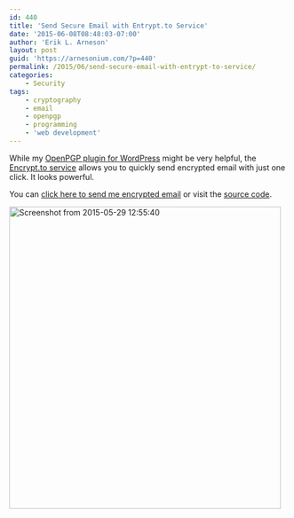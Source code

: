 ```yaml
---
id: 440
title: 'Send Secure Email with Entrypt.to Service'
date: '2015-06-08T08:48:03-07:00'
author: 'Erik L. Arneson'
layout: post
guid: 'https://arnesonium.com/?p=440'
permalink: /2015/06/send-secure-email-with-entrypt-to-service/
categories:
    - Security
tags:
    - cryptography
    - email
    - openpgp
    - programming
    - 'web development'
---
```


While my <a href="/wordpress-openpgp/">OpenPGP plugin for WordPress</a> might be very helpful, the <a href="https://encrypt.to/" target="_blank">Encrypt.to service</a> allows you to quickly send encrypted email with just one click. It looks powerful.
<!--more-->

You can <a href="https://encrypt.to/earneson@arnesonium.com" target="_blank">click here to send me encrypted email</a> or visit the <a href="https://github.com/encrypt-to/encrypt.to" target="_blank">source code</a>.  

<a href="https://encrypt.to/earneson@arnesonium.com" target="_blank"><img src="https://arnesonium.com/wp-content/uploads/2015/05/Screenshot-from-2015-05-29-125540.png" alt="Screenshot from 2015-05-29 12:55:40" width="489" height="545" class="aligncenter size-full wp-image-441" /></a>
